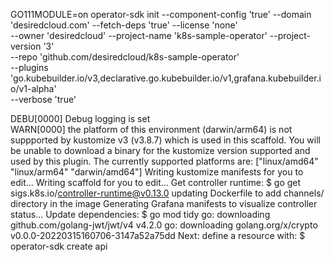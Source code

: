 GO111MODULE=on operator-sdk init --component-config 'true' --domain 'desiredcloud.com' --fetch-deps 'true' --license 'none' \
--owner 'desiredcloud' --project-name 'k8s-sample-operator' --project-version '3' \
--repo 'github.com/desiredcloud/k8s-sample-operator' \
--plugins 'go.kubebuilder.io/v3,declarative.go.kubebuilder.io/v1,grafana.kubebuilder.io/v1-alpha' \
--verbose 'true'


DEBU[0000] Debug logging is set                         
WARN[0000] the platform of this environment (darwin/arm64) is not suppported by kustomize v3 (v3.8.7) which is used in this scaffold. You will be unable to download a binary for the kustomize version supported and used by this plugin. The currently supported platforms are: ["linux/amd64" "linux/arm64" "darwin/amd64"]
Writing kustomize manifests for you to edit...
Writing scaffold for you to edit...
Get controller runtime:
$ go get sigs.k8s.io/controller-runtime@v0.13.0
updating Dockerfile to add channels/ directory in the image
Generating Grafana manifests to visualize controller status...
Update dependencies:
$ go mod tidy
go: downloading github.com/golang-jwt/jwt/v4 v4.2.0
go: downloading golang.org/x/crypto v0.0.0-20220315160706-3147a52a75dd
Next: define a resource with:
$ operator-sdk create api
